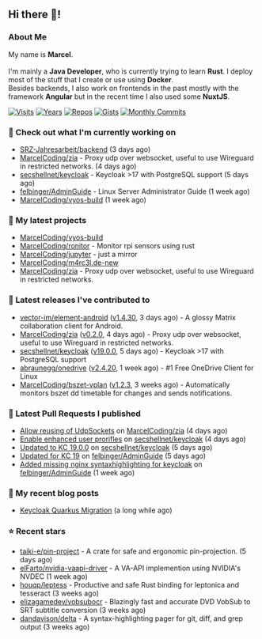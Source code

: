 ## Hi there 👋!




### About Me

My name is **Marcel**.
<br><br>
I'm mainly a **Java Developer**, who is currently trying to learn **Rust**. I deploy most of the stuff that I create or use using **Docker**.
<br>
Besides backends, I also work on frontends in the past mostly with the framework **Angular** but in the recent time I also used some **NuxtJS**. 

[![Visits](https://badges.pufler.dev/visits/MarcelCoding/MarcelCoding?style=flat-square&color=black&logo=github)](https://github.com/MarcelCoding)
[![Years](https://badges.pufler.dev/years/MarcelCoding?style=flat-square&color=black&logo=github)](https://github.com/MarcelCoding)
[![Repos](https://badges.pufler.dev/repos/MarcelCoding?style=flat-square&color=black&logo=github)](https://github.com/MarcelCoding?tab=repositories)
[![Gists](https://badges.pufler.dev/gists/MarcelCoding?style=flat-square&color=black&logo=github)](https://gist.github.com/MarcelCoding)
[![Monthly Commits](https://badges.pufler.dev/commits/monthly/MarcelCoding?style=flat-square&color=black&logo=github)](https://github.com/MarcelCoding)

### 👷 Check out what I'm currently working on

- [SRZ-Jahresarbeit/backend](https://github.com/SRZ-Jahresarbeit/backend) (3 days ago)
- [MarcelCoding/zia](https://github.com/MarcelCoding/zia) - Proxy udp over websocket, useful to use Wireguard in restricted networks. (4 days ago)
- [secshellnet/keycloak](https://github.com/secshellnet/keycloak) - Keycloak &gt;17 with PostgreSQL support (5 days ago)
- [felbinger/AdminGuide](https://github.com/felbinger/AdminGuide) - Linux Server Administrator Guide (1 week ago)
- [MarcelCoding/vyos-build](https://github.com/MarcelCoding/vyos-build) (1 week ago)

### 🌱 My latest projects

- [MarcelCoding/vyos-build](https://github.com/MarcelCoding/vyos-build)
- [MarcelCoding/ronitor](https://github.com/MarcelCoding/ronitor) - Monitor rpi sensors using rust
- [MarcelCoding/jupyter](https://github.com/MarcelCoding/jupyter) - just a mirror
- [MarcelCoding/m4rc3l.de-new](https://github.com/MarcelCoding/m4rc3l.de-new)
- [MarcelCoding/zia](https://github.com/MarcelCoding/zia) - Proxy udp over websocket, useful to use Wireguard in restricted networks.

### 🔭 Latest releases I've contributed to

- [vector-im/element-android](https://github.com/vector-im/element-android) ([v1.4.30](https://github.com/vector-im/element-android/releases/tag/v1.4.30), 3 days ago) - A glossy Matrix collaboration client for Android.
- [MarcelCoding/zia](https://github.com/MarcelCoding/zia) ([v0.2.0](https://github.com/MarcelCoding/zia/releases/tag/v0.2.0), 4 days ago) - Proxy udp over websocket, useful to use Wireguard in restricted networks.
- [secshellnet/keycloak](https://github.com/secshellnet/keycloak) ([v19.0.0](https://github.com/secshellnet/keycloak/releases/tag/v19.0.0), 5 days ago) - Keycloak &gt;17 with PostgreSQL support
- [abraunegg/onedrive](https://github.com/abraunegg/onedrive) ([v2.4.20](https://github.com/abraunegg/onedrive/releases/tag/v2.4.20), 1 week ago) - #1 Free OneDrive Client for Linux
- [MarcelCoding/bszet-vplan](https://github.com/MarcelCoding/bszet-vplan) ([v1.2.3](https://github.com/MarcelCoding/bszet-vplan/releases/tag/v1.2.3), 3 weeks ago) - Automatically monitors bszet dd timetable for changes and sends notifications.

### 🔨 Latest Pull Requests I published

- [Allow reusing of UdpSockets](https://github.com/MarcelCoding/zia/pull/19) on [MarcelCoding/zia](https://github.com/MarcelCoding/zia) (4 days ago)
- [Enable enhanced user prorifles](https://github.com/secshellnet/keycloak/pull/13) on [secshellnet/keycloak](https://github.com/secshellnet/keycloak) (4 days ago)
- [Updated to KC 19.0.0](https://github.com/secshellnet/keycloak/pull/11) on [secshellnet/keycloak](https://github.com/secshellnet/keycloak) (5 days ago)
- [Updated for KC 19](https://github.com/felbinger/AdminGuide/pull/71) on [felbinger/AdminGuide](https://github.com/felbinger/AdminGuide) (5 days ago)
- [Added missing nginx syntaxhighlighting for keycloak](https://github.com/felbinger/AdminGuide/pull/70) on [felbinger/AdminGuide](https://github.com/felbinger/AdminGuide) (1 week ago)

### 📜 My recent blog posts

- [Keycloak Quarkus Migration](https://m4rc3l.de/blog/keycloak-quarkus-migration) (a long while ago)

### ⭐ Recent stars

- [taiki-e/pin-project](https://github.com/taiki-e/pin-project) - A crate for safe and ergonomic pin-projection. (5 days ago)
- [elFarto/nvidia-vaapi-driver](https://github.com/elFarto/nvidia-vaapi-driver) - A VA-API implemention using NVIDIA&#39;s NVDEC (1 week ago)
- [houqp/leptess](https://github.com/houqp/leptess) - Productive and safe Rust binding for leptonica and tesseract (3 weeks ago)
- [elizagamedev/vobsubocr](https://github.com/elizagamedev/vobsubocr) - Blazingly fast and accurate DVD VobSub to SRT subtitle conversion (3 weeks ago)
- [dandavison/delta](https://github.com/dandavison/delta) - A syntax-highlighting pager for git, diff, and grep output (3 weeks ago)
